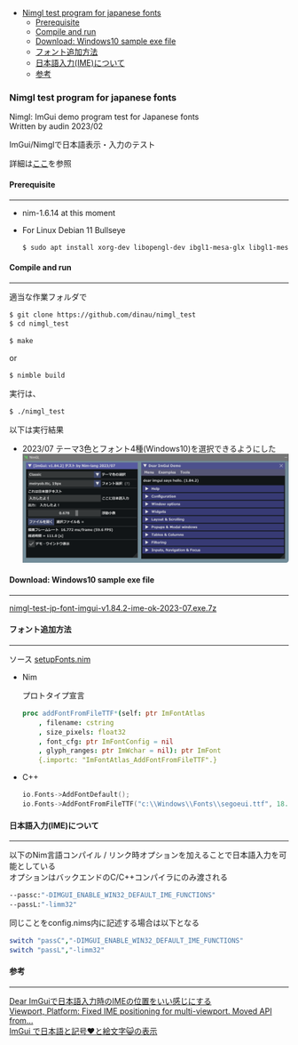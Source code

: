 <!-- START doctoc generated TOC please keep comment here to allow auto update -->
<!-- DON'T EDIT THIS SECTION, INSTEAD RE-RUN doctoc TO UPDATE -->

- [Nimgl test program for japanese fonts](#nimgl-test-program-for-japanese-fonts)
  - [Prerequisite](#prerequisite)
  - [Compile and run](#compile-and-run)
  - [Download: Windows10 sample exe file](#download-windows10-sample-exe-file)
  - [フォント追加方法](#%E3%83%95%E3%82%A9%E3%83%B3%E3%83%88%E8%BF%BD%E5%8A%A0%E6%96%B9%E6%B3%95)
  - [日本語入力(IME)について](#%E6%97%A5%E6%9C%AC%E8%AA%9E%E5%85%A5%E5%8A%9Bime%E3%81%AB%E3%81%A4%E3%81%84%E3%81%A6)
  - [参考](#%E5%8F%82%E8%80%83)

<!-- END doctoc generated TOC please keep comment here to allow auto update -->

### Nimgl test program for japanese fonts

Nimgl: ImGui demo program test for Japanese fonts  
Written by audin 2023/02

ImGui/Nimglで日本語表示・入力のテスト

詳細は[ここ](https://mpu.seesaa.net/article/498328270.html)を参照

#### Prerequisite

---
- nim-1.6.14 at this moment
- For Linux Debian 11 Bullseye

   ```sh
   $ sudo apt install xorg-dev libopengl-dev ibgl1-mesa-glx libgl1-mesa-dev
   ```

#### Compile and run

---

適当な作業フォルダで

```sh
$ git clone https://github.com/dinau/nimgl_test
$ cd nimgl_test
```

```sh
$ make
```

or

```sh
$ nimble build 
```

実行は、

```sh
$ ./nimgl_test
```

以下は実行結果  
- 2023/07
テーマ3色とフォント4種(Windows10)を選択できるようにした  
   ![alt](img/nimgl-screen-shot-jp-font-2023-07.png)

#### Download: Windows10 sample exe file

---

[nimgl-test-jp-font-imgui-v1.84.2-ime-ok-2023-07.exe.7z](https://bitbucket.org/dinau/storage/downloads/nimgl-test-jp-font-imgui-v1.84.2-ime-ok-2023-07.exe.7z) 


#### フォント追加方法

---

ソース [setupFonts.nim](https://github.com/dinau/nimgl_test/blob/main/src/setupFonts.nim)

- Nim

  プロトタイプ宣言

   ```nim
   proc addFontFromFileTTF*(self: ptr ImFontAtlas
       , filename: cstring
       , size_pixels: float32
       , font_cfg: ptr ImFontConfig = nil
       , glyph_ranges: ptr ImWchar = nil): ptr ImFont
       {.importc: "ImFontAtlas_AddFontFromFileTTF".}
   ```

- C++

  ```cpp
  io.Fonts->AddFontDefault();
  io.Fonts->AddFontFromFileTTF("c:\\Windows\\Fonts\\segoeui.ttf", 18.0f);
  ```

#### 日本語入力(IME)について

---

以下のNim言語コンパイル / リンク時オプションを加えることで日本語入力を可能としている  
オプションはバックエンドのC/C++コンパイラにのみ渡される

```sh
--passc:"-DIMGUI_ENABLE_WIN32_DEFAULT_IME_FUNCTIONS"
--passL:"-limm32"
```

同じことをconfig.nims内に記述する場合は以下となる

```nim
switch "passC","-DIMGUI_ENABLE_WIN32_DEFAULT_IME_FUNCTIONS"
switch "passL","-limm32"
```

#### 参考

---

[Dear ImGuiで日本語入力時のIMEの位置をいい感じにする](https://qiita.com/babiron_i/items/759d80965b497384bc0e)  
[Viewport, Platform: Fixed IME positioning for multi-viewport. Moved API from...](http://dalab.se.sjtu.edu.cn/gitlab/xiaoyuwei/imgui/-/commit/cb78e62df93732b64afcc9d4cd02e378730b32af)  
[ImGui で日本語と記号♥と絵文字😺の表示](https://zenn.dev/tenka/articles/display_japanese_symbols_and_emoji_with_imgui)  

